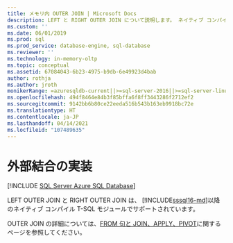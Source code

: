 ```yaml
---
title: メモリ内 OUTER JOIN | Microsoft Docs
description: LEFT と RIGHT OUTER JOIN について説明します。 ネイティブ コンパイル T-SQL モジュールでは、SQL Server の LEFT および RIGHT OUTER JOIN がサポートされています。
ms.custom: ''
ms.date: 06/01/2019
ms.prod: sql
ms.prod_service: database-engine, sql-database
ms.reviewer: ''
ms.technology: in-memory-oltp
ms.topic: conceptual
ms.assetid: 67084043-6b23-4975-b9db-6e49923d4bab
author: rothja
ms.author: jroth
monikerRange: =azuresqldb-current||>=sql-server-2016||>=sql-server-linux-2017||=azuresqldb-mi-current
ms.openlocfilehash: 494f8464e84b3f85bffa6f8ff3443286f2712ef2
ms.sourcegitcommit: 9142bb6b80ce22eeda516b543b163eb9918bc72e
ms.translationtype: HT
ms.contentlocale: ja-JP
ms.lasthandoff: 04/14/2021
ms.locfileid: "107489635"
---
```

# <a name="implementing-an-outer-join"></a>外部結合の実装

[!INCLUDE [SQL Server Azure SQL Database](../../includes/applies-to-version/sql-asdb.md)]

  LEFT OUTER JOIN と RIGHT OUTER JOIN は、 [!INCLUDE[sssql16-md](../../includes/sssql16-md.md)]以降のネイティブ コンパイル T-SQL モジュールでサポートされています。  
  
OUTER JOIN の詳細については、[FROM 句と JOIN、APPLY、PIVOT](../../t-sql/queries/from-transact-sql.md)に関するページを参照してください。
